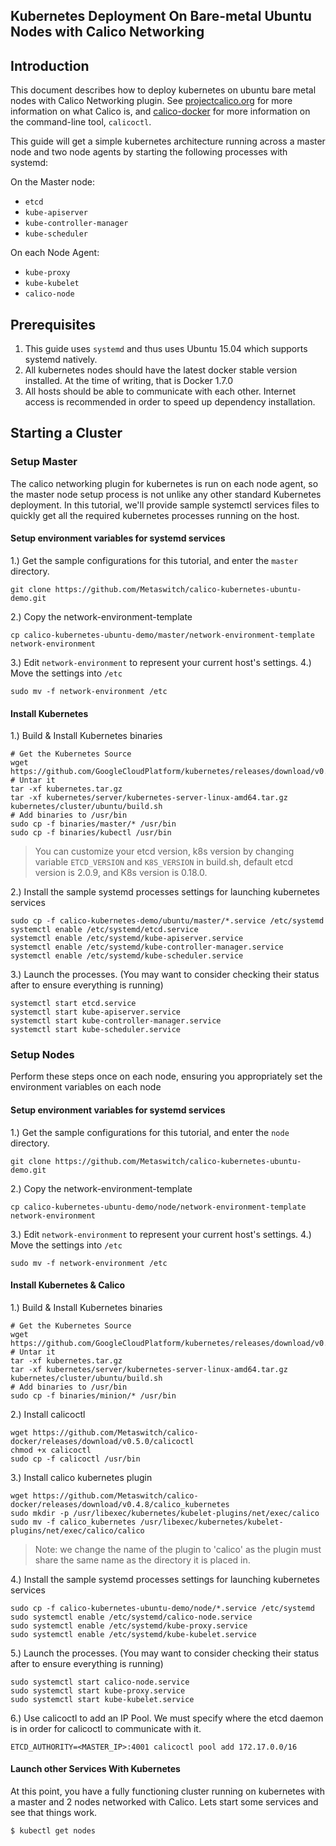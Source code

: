 Kubernetes Deployment On Bare-metal Ubuntu Nodes with Calico Networking
------------------------------------------------

## Introduction

This document describes how to deploy kubernetes on ubuntu bare metal nodes with Calico Networking plugin. See [projectcalico.org](http://projectcalico.org) for more information on what Calico is, and [calico-docker](https://github.com/Metaswitch/calico-docker) for more information on the command-line tool, `calicoctl`.

This guide will get a simple kubernetes architecture running across a master node and two node agents by starting the following processes with systemd:

On the Master node:
- `etcd`
- `kube-apiserver`
- `kube-controller-manager`
- `kube-scheduler`
 
On each Node Agent:
- `kube-proxy`
- `kube-kubelet`
- `calico-node` 

## Prerequisites
1. This guide uses `systemd` and thus uses Ubuntu 15.04 which supports systemd natively.
2. All kubernetes nodes should have the latest docker stable version installed. At the time of writing, that is Docker 1.7.0
3. All hosts should be able to communicate with each other. Internet access is recommended in order to speed up dependency installation.


## Starting a Cluster
### Setup Master
The calico networking plugin for kubernetes is run on each node agent, so the master node setup process is not unlike any other standard Kubernetes deployment. In this tutorial, we'll provide sample systemctl services files to quickly get all the required kubernetes processes running on the host.

#### Setup environment variables for systemd services
1.) Get the sample configurations for this tutorial, and enter the `master` directory.
```
git clone https://github.com/Metaswitch/calico-kubernetes-ubuntu-demo.git
```

2.) Copy the network-environment-template 
```
cp calico-kubernetes-ubuntu-demo/master/network-environment-template network-environment
```
3.) Edit `network-environment` to represent your current host's settings.
4.) Move the settings into `/etc`
```
sudo mv -f network-environment /etc
```

#### Install Kubernetes

1.) Build & Install Kubernetes binaries
```
# Get the Kubernetes Source
wget https://github.com/GoogleCloudPlatform/kubernetes/releases/download/v0.20.2/kubernetes.tar.gz
# Untar it
tar -xf kubernetes.tar.gz
tar -xf kubernetes/server/kubernetes-server-linux-amd64.tar.gz
kubernetes/cluster/ubuntu/build.sh
# Add binaries to /usr/bin
sudo cp -f binaries/master/* /usr/bin
sudo cp -f binaries/kubectl /usr/bin
```
>You can customize your etcd version,  k8s version by changing variable `ETCD_VERSION` and `K8S_VERSION` in build.sh, default etcd version is 2.0.9, and K8s version is 0.18.0.

2.) Install the sample systemd processes settings for launching kubernetes services
```
sudo cp -f calico-kubernetes-demo/ubuntu/master/*.service /etc/systemd
systemctl enable /etc/systemd/etcd.service
systemctl enable /etc/systemd/kube-apiserver.service
systemctl enable /etc/systemd/kube-controller-manager.service
systemctl enable /etc/systemd/kube-scheduler.service
```

3.) Launch the processes. (You may want to consider checking their status after to ensure everything is running)
```
systemctl start etcd.service
systemctl start kube-apiserver.service
systemctl start kube-controller-manager.service
systemctl start kube-scheduler.service
```

### Setup Nodes
Perform these steps once on each node, ensuring you appropriately set the environment variables on each node

#### Setup environment variables for systemd services
1.) Get the sample configurations for this tutorial, and enter the `node` directory.
```
git clone https://github.com/Metaswitch/calico-kubernetes-ubuntu-demo.git
```

2.) Copy the network-environment-template 
```
cp calico-kubernetes-ubuntu-demo/node/network-environment-template network-environment
```
3.) Edit  `network-environment` to represent your current host's settings.
4.) Move the settings into `/etc`
```
sudo mv -f network-environment /etc
```

#### Install Kubernetes & Calico

1.) Build & Install Kubernetes binaries
```
# Get the Kubernetes Source
wget https://github.com/GoogleCloudPlatform/kubernetes/releases/download/v0.20.2/kubernetes.tar.gz
# Untar it
tar -xf kubernetes.tar.gz
tar -xf kubernetes/server/kubernetes-server-linux-amd64.tar.gz
kubernetes/cluster/ubuntu/build.sh
# Add binaries to /usr/bin
sudo cp -f binaries/minion/* /usr/bin
```

2.) Install calicoctl
```
wget https://github.com/Metaswitch/calico-docker/releases/download/v0.5.0/calicoctl
chmod +x calicoctl
sudo cp -f calicoctl /usr/bin
```

3.) Install calico kubernetes plugin
```
wget https://github.com/Metaswitch/calico-docker/releases/download/v0.4.8/calico_kubernetes
sudo mkdir -p /usr/libexec/kubernetes/kubelet-plugins/net/exec/calico
sudo mv -f calico_kubernetes /usr/libexec/kubernetes/kubelet-plugins/net/exec/calico/calico
```
>Note: we change the name of the plugin to 'calico' as the plugin must share the same name as the directory it is placed in.

4.) Install the sample systemd processes settings for launching kubernetes services
```
sudo cp -f calico-kubernetes-ubuntu-demo/node/*.service /etc/systemd
sudo systemctl enable /etc/systemd/calico-node.service
sudo systemctl enable /etc/systemd/kube-proxy.service
sudo systemctl enable /etc/systemd/kube-kubelet.service
```

5.) Launch the processes. (You may want to consider checking their status after to ensure everything is running)
```
sudo systemctl start calico-node.service
sudo systemctl start kube-proxy.service
sudo systemctl start kube-kubelet.service
```

6.) Use calicoctl to add an IP Pool. We must specify where the etcd daemon is in order for calicoctl to communicate with it.
```
ETCD_AUTHORITY=<MASTER_IP>:4001 calicoctl pool add 172.17.0.0/16
```

#### Launch other Services With Kubernetes
At this point, you have a fully functioning cluster running on kubernetes with a master and 2 nodes networked with Calico. Lets start some services and see that things work.

`$ kubectl get nodes`

